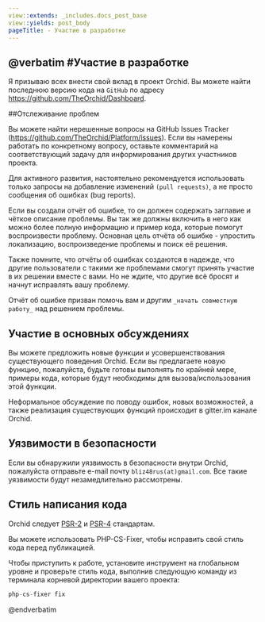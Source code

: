 ```yaml
---
view::extends: _includes.docs_post_base
view::yields: post_body
pageTitle: - Участие в разработке
---
```

@verbatim
#Участие в разработке
----------

Я призываю всех внести свой вклад в проект Orchid. 
Вы можете найти последнюю версию кода на `GitHub` по адресу <https://github.com/TheOrchid/Dashboard>.

##Отслеживание проблем

Вы можете найти нерешенные вопросы на GitHub Issues Tracker (https://github.com/TheOrchid/Platform/issues). 
Если вы намерены работать по конкретному вопросу, оставьте комментарий на соответствующий задачу для информирования других участников проекта.


Для активного развития, настоятельно рекомендуется использовать только запросы на добавление изменений `(pull requests)`, а не просто сообщения об ошибках (bug reports).

Если вы создали отчёт об ошибке, то он должен содержать заглавие и чёткое описание проблемы.
Вы так же должны включить в него как можно более полную информацию и пример кода, которые помогут воспроизвести проблему.
Основная цель отчёта об ошибке - упростить локализацию, воспроизведение проблемы и поиск её решения.

Также помните, что отчёты об ошибках создаются в надежде, что другие пользователи с такими же проблемами смогут принять участие в их решении вместе с вами.
Но не ждите, что другие всё бросят и начнут исправлять вашу проблему.
 
 Отчёт об ошибке призван помочь вам и другим `_начать совместную работу_` над решением проблемы.



## Участие в основных обсуждениях

Вы можете предложить новые функции и усовершенствования существующего поведения Orchid.
Если вы предлагаете новую функцию, пожалуйста, будьте готовы выполнять по крайней мере, примеры кода, которые будут необходимы для вызова/использования этой функции.

Неформальное обсуждение по поводу ошибок, новых возможностей, а также реализация существующих функций происходит в gitter.im канале Orchid.


## Уязвимости в безопасности

Если вы обнаружили уязвимость в безопасности внутри Orchid, пожалуйста отправьте e-mail почту `bliz48rus(at)gmail.com`. 
Все такие уязвимости будут незамедлительно рассмотрены.




## Стиль написания кода

Orchid следует [PSR-2](https://github.com/php-fig/fig-standards/blob/master/accepted/PSR-2-coding-style-guide-meta.md) и [PSR-4](https://github.com/php-fig/fig-standards/blob/master/accepted/PSR-4-autoloader.md) стандартам.


Вы можете использовать PHP-CS-Fixer, чтобы исправить свой стиль кода перед публикацией.

Чтобы приступить к работе, установите инструмент на глобальном уровне и проверьте стиль кода, выполнив следующую команду из терминала корневой директории вашего проекта:

```php
php-cs-fixer fix
```

@endverbatim